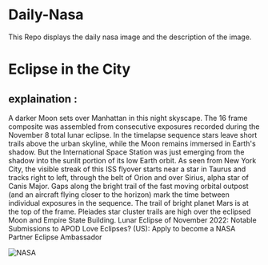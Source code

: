 # Daily-Nasa

This Repo displays the daily nasa image and the description of the image.

<!--NASA-->
# Eclipse in the City
## explaination :

A darker Moon sets over Manhattan in this night skyscape. The 16 frame composite was assembled from consecutive exposures recorded during the November 8 total lunar eclipse. In the timelapse sequence stars leave short trails above the urban skyline, while the Moon remains immersed in Earth's shadow. But the International Space Station was just emerging from the shadow into the sunlit portion of its low Earth orbit. As seen from New York City, the visible streak of this ISS flyover starts near a star in Taurus and tracks right to left, through the belt of Orion and over Sirius, alpha star of Canis Major. Gaps along the bright trail of the fast moving orbital outpost (and an aircraft flying closer to the horizon) mark the time between individual exposures in the sequence. The trail of bright planet Mars is at the top of the frame. Pleiades star cluster trails are high over the eclipsed Moon and Empire State Building.   Lunar Eclipse of November 2022: Notable Submissions to APOD  Love Eclipses? (US): Apply to become a NASA Partner Eclipse Ambassador

![NASA](https://apod.nasa.gov/apod/image/2211/StanHondaTLE-ISS1108annotated1024.jpg)
<!--/NASA-->